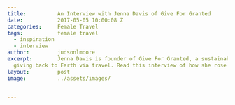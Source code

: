 ```yaml
---
title:			An Interview with Jenna Davis of Give For Granted
date:			2017-05-05 10:00:08 Z
categories:		Female Travel
tags:			female travel
  - inspiration
  - interview
author:			judsonlmoore
excerpt:		Jenna Davis is founder of Give For Granted, a sustainable travel blog about
  giving back to Earth via travel. Read this interview of how she rose to success.
layout:			post
image:			../assets/images/


---
```

